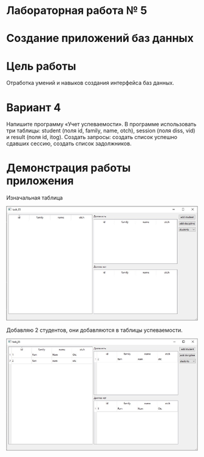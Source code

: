 # Лабораторная работа № 5 #
# Создание приложений баз данных #
# Цель работы #
Отработка умений и навыков создания интерфейса баз данных.
# Вариант 4 #
Напишите программу «Учет успеваемости». В программе использовать три таблицы: student (поля id, family, name, otch), session (поля diss, vid) и result (поля id, itog). Создать запросы: создать список успешно сдавших сессию, создать список задолжников.
# Демонстрация работы приложения #
Изначальная таблица

![img](img/1.jpg)

Добавляю 2 студентов, они добавляются в таблицы успеваемости.

![img](img/2.jpg)
